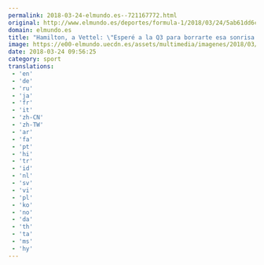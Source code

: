 ```yaml
---
permalink: 2018-03-24-elmundo.es--721167772.html
original: http://www.elmundo.es/deportes/formula-1/2018/03/24/5ab61dd6ca4741c4618b45dd.html
domain: elmundo.es
title: "Hamilton, a Vettel: \"Esperé a la Q3 para borrarte esa sonrisa de la cara""
image: https://e00-elmundo.uecdn.es/assets/multimedia/imagenes/2018/03/24/15218845689412.jpg
date: 2018-03-24 09:56:25
category: sport
translations: 
 - 'en'
 - 'de'
 - 'ru'
 - 'ja'
 - 'fr'
 - 'it'
 - 'zh-CN'
 - 'zh-TW'
 - 'ar'
 - 'fa'
 - 'pt'
 - 'hi'
 - 'tr'
 - 'id'
 - 'nl'
 - 'sv'
 - 'vi'
 - 'pl'
 - 'ko'
 - 'no'
 - 'da'
 - 'th'
 - 'ta'
 - 'ms'
 - 'hy'
---
```


